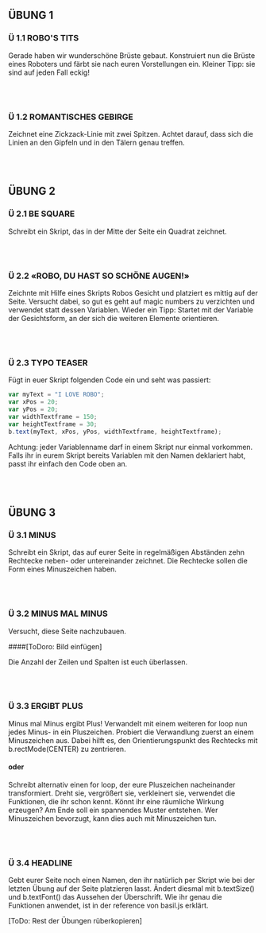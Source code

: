 ## ÜBUNG 1
### Ü 1.1 ROBO'S TITS
Gerade haben wir wunderschöne Brüste gebaut. Konstruiert nun die Brüste eines Roboters und färbt sie nach euren Vorstellungen ein. Kleiner Tipp: sie sind auf jeden Fall eckig!

<br><br>

### Ü 1.2 ROMANTISCHES GEBIRGE
Zeichnet eine Zickzack-Linie mit zwei Spitzen. Achtet darauf, dass sich die Linien an den Gipfeln und in den Tälern genau treffen.

<br><br>

## ÜBUNG 2
### Ü 2.1 BE SQUARE
Schreibt ein Skript, das in der Mitte der Seite ein Quadrat zeichnet.

<br><br>

### Ü 2.2 «ROBO, DU HAST SO SCHÖNE AUGEN!»
Zeichnte mit Hilfe eines Skripts Robos Gesicht und platziert es mittig auf der Seite. Versucht dabei, so gut es geht auf magic numbers zu verzichten und verwendet statt dessen Variablen. Wieder ein Tipp: Startet mit der Variable der Gesichtsform, an der sich die weiteren Elemente orientieren.

<br><br>

### Ü 2.3 TYPO TEASER
Fügt in euer Skript folgenden Code ein und seht was passiert:

```js
var myText = "I LOVE ROBO";
var xPos = 20;
var yPos = 20;
var widthTextframe = 150;
var heightTextframe = 30;
b.text(myText, xPos, yPos, widthTextframe, heightTextframe);
```

Achtung: jeder Variablenname darf in einem Skript nur einmal vorkommen. Falls ihr in eurem Skript bereits Variablen mit den Namen deklariert habt, passt ihr einfach den Code oben an.

<br><br>

## ÜBUNG 3
### Ü 3.1 MINUS
Schreibt ein Skript, das auf eurer Seite in regelmäßigen Abständen zehn Rechtecke neben- oder untereinander zeichnet. Die Rechtecke sollen die Form eines Minuszeichen haben.

<br><br>

### Ü 3.2 MINUS MAL MINUS
Versucht, diese Seite nachzubauen.

####[ToDoro: Bild einfügen]

Die Anzahl der Zeilen und Spalten ist euch überlassen.

<br><br>

### Ü 3.3 ERGIBT PLUS
Minus mal Minus ergibt Plus! Verwandelt mit einem weiteren for loop nun jedes Minus- in ein Pluszeichen. Probiert die Verwandlung zuerst an einem Minuszeichen aus. Dabei hilft es, den Orientierungspunkt des Rechtecks mit b.rectMode(CENTER) zu zentrieren.

#### oder

Schreibt alternativ einen for loop, der eure Pluszeichen nacheinander transformiert. Dreht sie, vergrößert sie, verkleinert sie, verwendet die Funktionen, die ihr schon kennt. Könnt ihr eine räumliche Wirkung erzeugen? Am Ende soll ein spannendes Muster entstehen. Wer Minuszeichen bevorzugt, kann dies auch mit Minuszeichen tun.

<br><br>

### Ü 3.4 HEADLINE
Gebt eurer Seite noch einen Namen, den ihr natürlich per Skript wie bei der letzten Übung auf der Seite platzieren lasst. Ändert diesmal mit b.textSize() und b.textFont() das Aussehen der Überschrift. Wie ihr genau die Funktionen anwendet, ist in der reference von basil.js erklärt.

[ToDo: Rest der Übungen rüberkopieren]